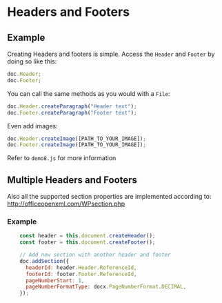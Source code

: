 # Headers and Footers

## Example

Creating Headers and footers is simple. Access the `Header` and `Footer` by doing so like this:

```js
doc.Header;
doc.Footer;
```

You can call the same methods as you would with a `File`:

```js
doc.Header.createParagraph("Header text");
doc.Footer.createParagraph("Footer text");
```

Even add images:

```js
doc.Header.createImage([PATH_TO_YOUR_IMAGE]);
doc.Footer.createImage([PATH_TO_YOUR_IMAGE]);
```

Refer to `demo8.js` for more information

## Multiple Headers and Footers

Also all the supported section properties are implemented according to: http://officeopenxml.com/WPsection.php

### Example

```js
    const header = this.document.createHeader();
    const footer = this.document.createFooter();

    // Add new section with another header and footer
    doc.addSection({
      headerId: header.Header.ReferenceId,
      footerId: footer.Footer.ReferenceId,
      pageNumberStart: 1,
      pageNumberFormatType: docx.PageNumberFormat.DECIMAL,
    });
```


